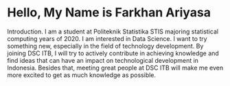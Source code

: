 # Hello, My Name is Farkhan Ariyasa
Introduction.
I am a student at Politeknik Statistika STIS majoring statistical computing years of 2020.
I am interested in Data Science. 
I want to try something new, especially in the field of technology development. By joining DSC ITB, I will try to actively contribute in achieving knowledge and find ideas that can have an impact on technological development in Indonesia. Besides that, meeting great people at DSC ITB will make me even more excited to get as much knowledge as possible.
